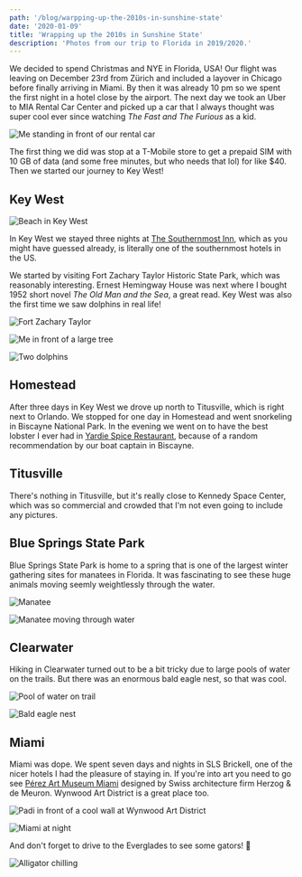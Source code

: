 ```yaml
---
path: '/blog/warpping-up-the-2010s-in-sunshine-state'
date: '2020-01-09'
title: 'Wrapping up the 2010s in Sunshine State'
description: 'Photos from our trip to Florida in 2019/2020.'
---
```


We decided to spend Christmas and NYE in Florida, USA! Our flight was leaving on December 23rd from Zürich and included a layover in Chicago before finally arriving in Miami. By then it was already 10 pm so we spent the first night in a hotel close by the airport. The next day we took an Uber to MIA Rental Car Center and picked up a car that I always thought was super cool ever since watching _The Fast and The Furious_ as a kid.

![Me standing in front of our rental car](./dodge-challenger.jpg)

The first thing we did was stop at a T-Mobile store to get a prepaid SIM with 10 GB of data (and some free minutes, but who needs that lol) for like \$40. Then we started our journey to Key West!

## Key West

![Beach in Key West](./key-west-beach.jpg)

In Key West we stayed three nights at [The Southernmost Inn](https://thesouthernmostinn.com), which as you might have guessed already, is literally one of the southernmost hotels in the US.

We started by visiting Fort Zachary Taylor Historic State Park, which was reasonably interesting. Ernest Hemingway House was next where I bought 1952 short novel _The Old Man and the Sea_, a great read. Key West was also the first time we saw dolphins in real life!

![Fort Zachary Taylor](./fort-zachary-taylor.jpg)

![Me in front of a large tree](./big-tree.jpg)

![Two dolphins](./dolphins.jpg)

## Homestead

After three days in Key West we drove up north to Titusville, which is right next to Orlando. We stopped for one day in Homestead and went snorkeling in Biscayne National Park. In the evening we went on to have the best lobster I ever had in [Yardie Spice Restaurant](https://www.tripadvisor.com/Restaurant_Review-g60739-d9790616-Reviews-Yardie_Spice_Restaurant-Homestead_Florida.html), because of a random recommendation by our boat captain in Biscayne.

## Titusville

There's nothing in Titusville, but it's really close to Kennedy Space Center, which was so commercial and crowded that I'm not even going to include any pictures.

## Blue Springs State Park

Blue Springs State Park is home to a spring that is one of the largest winter gathering sites for manatees in Florida. It was fascinating to see these huge animals moving seemly weightlessly through the water.

![Manatee](./manatee.jpg)

![Manatee moving through water](./blue-springs.jpg)

## Clearwater

Hiking in Clearwater turned out to be a bit tricky due to large pools of water on the trails. But there was an enormous bald eagle nest, so that was cool.

![Pool of water on trail](./clearwater-hike-trail.jpg)

![Bald eagle nest](./bald-eagle-nest.jpg)

## Miami

Miami was dope. We spent seven days and nights in SLS Brickell, one of the nicer hotels I had the pleasure of staying in. If you're into art you need to go see [Pérez Art Museum Miami](https://www.pamm.org) designed by Swiss architecture firm Herzog & de Meuron. Wynwood Art District is a great place too.

![Padi in front of a cool wall at Wynwood Art District](./padi-wynwood.jpg)

![Miami at night](./miami-view-from-hotel-sls.jpg)

And don't forget to drive to the Everglades to see some gators! 🐊

![Alligator chilling](./alligator.jpg)
